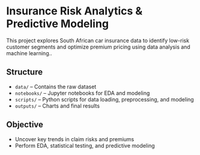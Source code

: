 # Insurance Risk Analytics & Predictive Modeling

This project explores South African car insurance data to identify low-risk customer segments and optimize premium pricing using data analysis and machine learning..

## Structure
- `data/` – Contains the raw dataset
- `notebooks/` – Jupyter notebooks for EDA and modeling
- `scripts/` – Python scripts for data loading, preprocessing, and modeling
- `outputs/` – Charts and final results

## Objective
- Uncover key trends in claim risks and premiums
- Perform EDA, statistical testing, and predictive modeling
